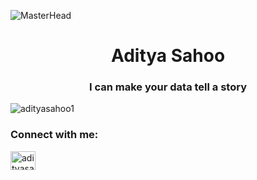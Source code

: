 ![MasterHead](https://storage.googleapis.com/gweb-cloudblog-publish/original_images/DataAnalytics.gif)
<h1 align="center">Aditya Sahoo</h1>

<h3 align="center">I can make your data tell a story</h3>


<p align="left"> <img src="https://komarev.com/ghpvc/?username=adityasahoo1&label=Profile%20views&color=0e75b6&style=flat" alt="adityasahoo1" /> </p>

<h3 align="left">Connect with me:</h3>

<p align="left">

<a href="https://linkedin.com/in/adityasahoo1" target="blank"><img align="center" src="https://raw.githubusercontent.com/rahuldkjain/github-profile-readme-generator/master/src/images/icons/Social/linked-in-alt.svg" alt="adityasahoo1" height="30" width="40" /></a>
